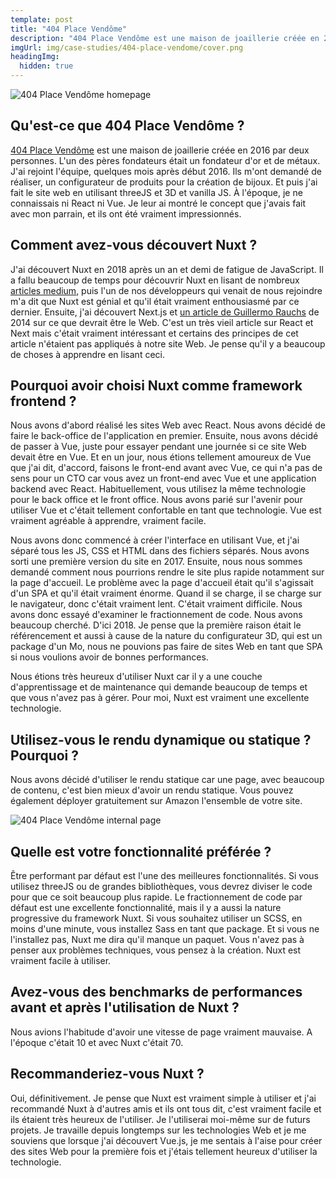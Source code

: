 ```yaml
---
template: post
title: "404 Place Vendôme"
description: "404 Place Vendôme est une maison de joaillerie créée en 2016 par deux personnes. L'un des pères fondateurs était un fondateur d'or et de métaux."
imgUrl: img/case-studies/404-place-vendome/cover.png
headingImg:
  hidden: true
---
```


![404 Place Vendôme homepage](img/case-studies/404-place-vendome/main.png)

## Qu'est-ce que 404 Place Vendôme ?

[404 Place Vendôme](https://404placevendome.com/) est une maison de joaillerie créée en 2016 par deux personnes. L'un des pères fondateurs était un fondateur d'or et de métaux. J'ai rejoint l'équipe, quelques mois après début 2016. Ils m'ont demandé de réaliser, un configurateur de produits pour la création de bijoux. Et puis j'ai fait le site web en utilisant threeJS et 3D et vanilla JS. À l'époque, je ne connaissais ni React ni Vue. Je leur ai montré le concept que j'avais fait avec mon parrain, et ils ont été vraiment impressionnés.

## Comment avez-vous découvert Nuxt ?

J'ai découvert Nuxt en 2018 après un an et demi de fatigue de JavaScript. Il a fallu beaucoup de temps pour découvrir Nuxt en lisant de nombreux [articles medium](https://medium.com/vue-mastery/10-reasons-to-use-nuxt-js-for-your-next-web-application-522397c9366b), puis l'un de nos développeurs qui venait de nous rejoindre m'a dit que Nuxt est génial et qu'il était vraiment enthousiasmé par ce dernier. Ensuite, j'ai découvert Next.js et [un article de Guillermo Rauchs](https://rauchg.com/2014/7-principles-of-rich-web-applications) de 2014 sur ce que devrait être le Web. C'est un très vieil article sur React et Next mais c'était vraiment intéressant et certains des principes de cet article n'étaient pas appliqués à notre site Web. Je pense qu'il y a beaucoup de choses à apprendre en lisant ceci.

## Pourquoi avoir choisi Nuxt comme framework frontend ?

Nous avons d'abord réalisé les sites Web avec React. Nous avons décidé de faire le back-office de l'application en premier. Ensuite, nous avons décidé de passer à Vue, juste pour essayer pendant une journée si ce site Web devait être en Vue. Et en un jour, nous étions tellement amoureux de Vue que j'ai dit, d'accord, faisons le front-end avant avec Vue, ce qui n'a pas de sens pour un CTO car vous avez un front-end avec Vue et une application backend avec React. Habituellement, vous utilisez la même technologie pour le back office et le front office. Nous avons parié sur l'avenir pour utiliser Vue et c'était tellement confortable en tant que technologie. Vue est vraiment agréable à apprendre, vraiment facile.

Nous avons donc commencé à créer l'interface en utilisant Vue, et j'ai séparé tous les JS, CSS et HTML dans des fichiers séparés. Nous avons sorti une première version du site en 2017. Ensuite, nous nous sommes demandé comment nous pourrions rendre le site plus rapide notamment sur la page d'accueil. Le problème avec la page d'accueil était qu'il s'agissait d'un SPA et qu'il était vraiment énorme. Quand il se charge, il se charge sur le navigateur, donc c'était vraiment lent. C'était vraiment difficile. Nous avons donc essayé d'examiner le fractionnement de code. Nous avons beaucoup cherché. D'ici 2018. Je pense que la première raison était le référencement et aussi à cause de la nature du configurateur 3D, qui est un package d'un Mo, nous ne pouvions pas faire de sites Web en tant que SPA si nous voulions avoir de bonnes performances.

Nous étions très heureux d'utiliser Nuxt car il y a une couche d'apprentissage et de maintenance qui demande beaucoup de temps et que vous n'avez pas à gérer. Pour moi, Nuxt est vraiment une excellente technologie.

## Utilisez-vous le rendu dynamique ou statique ? Pourquoi ?

Nous avons décidé d'utiliser le rendu statique car une page, avec beaucoup de contenu, c'est bien mieux d'avoir un rendu statique. Vous pouvez également déployer gratuitement sur Amazon l'ensemble de votre site.

![404 Place Vendôme internal page](img/case-studies/404-place-vendome/1.png)

## Quelle est votre fonctionnalité préférée ?

Être performant par défaut est l'une des meilleures fonctionnalités. Si vous utilisez threeJS ou de grandes bibliothèques, vous devrez diviser le code pour que ce soit beaucoup plus rapide. Le fractionnement de code par défaut est une excellente fonctionnalité, mais il y a aussi la nature progressive du framework Nuxt. Si vous souhaitez utiliser un SCSS, en moins d'une minute, vous installez Sass en tant que package. Et si vous ne l'installez pas, Nuxt me dira qu'il manque un paquet. Vous n'avez pas à penser aux problèmes techniques, vous pensez à la création. Nuxt est vraiment facile à utiliser.

## Avez-vous des benchmarks de performances avant et après l'utilisation de Nuxt ?

Nous avions l'habitude d'avoir une vitesse de page vraiment mauvaise. A l'époque c'était 10 et avec Nuxt c'était 70.

## Recommanderiez-vous Nuxt ?

Oui, définitivement. Je pense que Nuxt est vraiment simple à utiliser et j'ai recommandé Nuxt à d'autres amis et ils ont tous dit, c'est vraiment facile et ils étaient très heureux de l'utiliser. Je l'utiliserai moi-même sur de futurs projets. Je travaille depuis longtemps sur les technologies Web et je me souviens que lorsque j'ai découvert Vue.js, je me sentais à l'aise pour créer des sites Web pour la première fois et j'étais tellement heureux d'utiliser la technologie.
